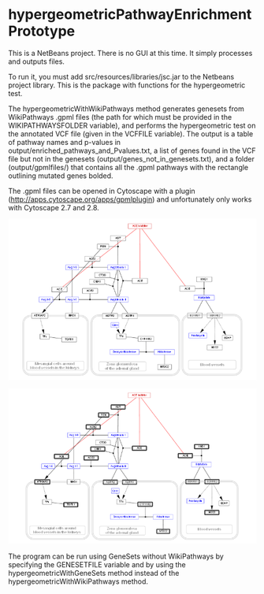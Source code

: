 hypergeometricPathwayEnrichmentPrototype
========================================

This is a NetBeans project. There is no GUI at this time. It simply processes and outputs files.

To run it, you must add src/resources/libraries/jsc.jar to the Netbeans project library. This is the package with functions for the hypergeometric test.

The hypergeometricWithWikiPathways method generates genesets from WikiPathways .gpml files (the path for which must be provided in the WIKIPATHWAYSFOLDER variable), and performs the hypergeometric test on the annotated VCF file (given in the VCFFILE variable). The output is a table of pathway names and p-values in output/enriched_pathways_and_Pvalues.txt, a list of genes found in the VCF file but not in the genesets (output/genes_not_in_genesets.txt), and a folder (output/gpmlfiles/) that contains all the .gpml pathways with the rectangle outlining mutated genes bolded.

The .gpml files can be opened in Cytoscape with a plugin (http://apps.cytoscape.org/apps/gpmlplugin) and unfortunately only works with Cytoscape 2.7 and 2.8.

![Here is the Cytoscape visualization of a .gpml file before running the hypergeometric test.](https://github.com/ruthgrace/hypergeometricPathwayEnrichmentPrototype/blob/master/readmefiles/before.png)

![Here is the Cytoscape visualization of the same .gpml file output after running the hypergeometric test.](https://github.com/ruthgrace/hypergeometricPathwayEnrichmentPrototype/blob/master/readmefiles/after.png)

The program can be run using GeneSets without WikiPathways by specifying the GENESETFILE variable and by using the hypergeometricWithGeneSets method instead of the hypergeometricWithWikiPathways method.

